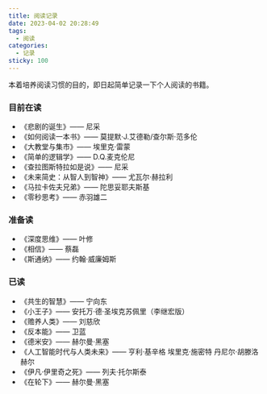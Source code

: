 ```yaml
---
title: 阅读记录
date: 2023-04-02 20:28:49
tags:
  - 阅读
categories:
  - 记录
sticky: 100
---
```


本着培养阅读习惯的目的，即日起简单记录一下个人阅读的书籍。


### 目前在读
- 《悲剧的诞生》—— 尼采
- 《如何阅读一本书》—— 莫提默·J.艾德勒/查尔斯·范多伦
- 《大教堂与集市》—— 埃里克·雷蒙
- 《简单的逻辑学》—— D.Q.麦克伦尼
- 《查拉图斯特拉如是说》—— 尼采
- 《未来简史：从智人到智神》—— 尤瓦尔·赫拉利
- 《马拉卡佐夫兄弟》—— 陀思妥耶夫斯基
- 《零秒思考》—— 赤羽雄二

### 准备读
- 《深度思维》—— 叶修
- 《相信》—— 蔡磊
- 《斯通纳》—— 约翰·威廉姆斯

### 已读
- 《共生的智慧》—— 宁向东
- 《小王子》—— 安托万·德·圣埃克苏佩里（李继宏版）
- 《赡养人类》—— 刘慈欣
- 《反本能》—— 卫蓝
- 《德米安》—— 赫尔曼·黑塞
- 《人工智能时代与人类未来》—— 亨利·基辛格 埃里克·施密特 丹尼尔·胡滕洛赫尔
- 《伊凡·伊里奇之死》—— 列夫·托尔斯泰
- 《在轮下》—— 赫尔曼·黑塞
